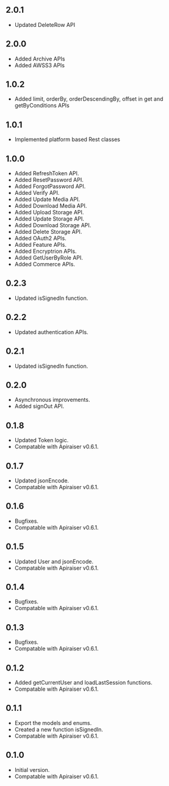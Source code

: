 ## 2.0.1

- Updated DeleteRow API

## 2.0.0

- Added Archive APIs
- Added AWSS3 APIs

## 1.0.2

- Added limit, orderBy, orderDescendingBy, offset in get and getByConditions APIs

## 1.0.1

- Implemented platform based Rest classes

## 1.0.0

- Added RefreshToken API.
- Added ResetPassword API.
- Added ForgotPassword API.
- Added Verify API.
- Added Update Media API.
- Added Download Media API.
- Added Upload Storage API.
- Added Update Storage API.
- Added Download Storage API.
- Added Delete Storage API.
- Added OAuth2 APIs.
- Added Feature APIs.
- Added Encryptrion APIs.
- Added GetUserByRole API.
- Added Commerce APIs.

## 0.2.3

- Updated isSignedIn function.

## 0.2.2

- Updated authentication APIs.

## 0.2.1

- Updated isSignedIn function.

## 0.2.0

- Asynchronous improvements.
- Added signOut API.

## 0.1.8

- Updated Token logic.
- Compatable with Apiraiser v0.6.1.

## 0.1.7

- Updated jsonEncode.
- Compatable with Apiraiser v0.6.1.

## 0.1.6

- Bugfixes.
- Compatable with Apiraiser v0.6.1.

## 0.1.5

- Updated User and jsonEncode.
- Compatable with Apiraiser v0.6.1.

## 0.1.4

- Bugfixes.
- Compatable with Apiraiser v0.6.1.

## 0.1.3

- Bugfixes.
- Compatable with Apiraiser v0.6.1.

## 0.1.2

- Added getCurrentUser and loadLastSession functions.
- Compatable with Apiraiser v0.6.1.

## 0.1.1

- Export the models and enums.
- Created a new function isSignedIn.
- Compatable with Apiraiser v0.6.1.

## 0.1.0

- Initial version.
- Compatable with Apiraiser v0.6.1.
